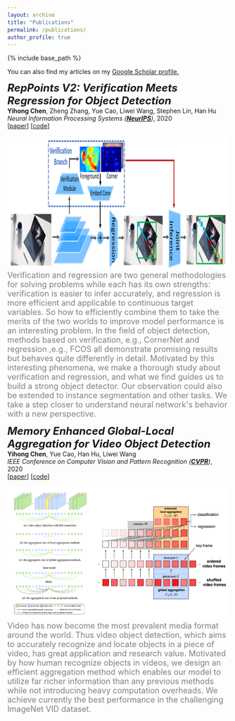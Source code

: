 ```yaml
---
layout: archive
title: "Publications"
permalink: /publications/
author_profile: true
---
```


{% include base_path %}

 You can also find my articles on my <u><a href="https://scholar.google.com/citations?user=Rf2fsFUAAAAJ">Google Scholar profile</a>.</u>  

<i><strong><font size="5" >RepPoints V2: Verification Meets Regression for Object Detection</font></strong></i>  
<strong>Yihong Chen</strong>, Zheng Zhang, Yue Cao, Liwei Wang, Stephen Lin, Han Hu  
<i>Neural Information Processing Systems (<strong>[NeurIPS](https://neurips.cc/)</strong>)</i>, 2020  
[[paper](https://arxiv.org/abs/2007.08508)] [[code](https://github.com/Scalsol/RepPointsV2)]  
<br/><img src='/images/reppointsv2.png' width="800" height="300">  
<font size="4" color="gray">Verification and regression are two general methodologies for solving problems while each has its own strengths: verification is easier to infer accurately, and regression is more efficient and applicable to continuous target variables. So how to efficiently combine them to take the merits of the two worlds to improve model performance is an interesting problem. In the field of object detection, methods based on verification, e.g., CornerNet and regression ,e.g., FCOS all demonstrate promising results but behaves quite differently in detail. Motivated by this interesting phenomena, we make a thorough study about verification and regression, and what we find guides us to build a strong object detector. Our observation could also be extended to instance segmentation and other tasks. We take a step closer to understand neural network's behavior with a new perspective.</font>

<i><strong><font size="5" >Memory Enhanced Global-Local Aggregation for Video Object Detection</font></strong></i>  
<strong>Yihong Chen</strong>, Yue Cao, Han Hu, Liwei Wang  
<i>IEEE Conference on Computer Vision and Pattern Recognition ([<strong>CVPR</strong>](http://cvpr2020.thecvf.com/))</i>, 2020  
 [[paper](https://arxiv.org/abs/2003.12063)] [[code](https://github.com/Scalsol/mega.pytorch)]  
<br/><img src='/images/mega.png' width="800" height="300">  
<font size="4" color="gray">Video has now become the most prevalent media format around the world. Thus video object detection, which aims to accurately recognize and locate objects in a piece of video, has great application and research value. Motivated by how human recognize objects in videos, we design an efficient aggregation method which enables our model to utilize far richer information than any previous methods while not introducing heavy computation overheads. We achieve currently the best performance in the challenging ImageNet VID dataset.</font>